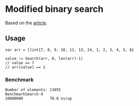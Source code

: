# Modified binary search

Based on the [article](https://confusedcoders.com/data-structures/find-minimum-element-in-rotated-sorted-array-modified-binary-search).

## Usage

```
var arr = []int{7, 8, 9, 10, 11, 13, 24, 1, 2, 3, 4, 5, 6}

value := Search(arr, 0, len(arr)-1)
// value == 7
// arr[value] == 1
```

### Benchmark

```
Number of elements: 13055
BenchmarkSearch-4
20000000	        70.0 ns/op
```